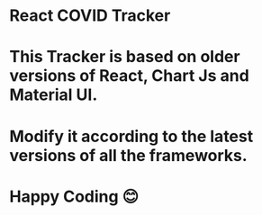 # React COVID Tracker

# This Tracker is based on older versions of React, Chart Js and Material UI. 
# Modify it according to the latest versions of all the frameworks.
# Happy Coding 😊
